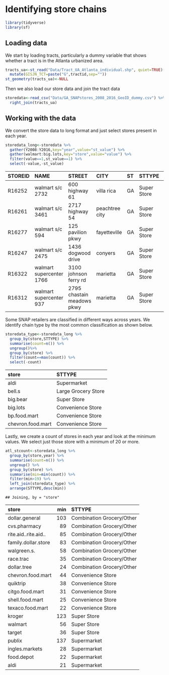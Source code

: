 Identifying store chains
================

``` r
library(tidyverse)
library(sf)
```

Loading data
------------

We start by loading tracts, particularly a dummy variable that shows whether a tract is in the Atlanta urbanized area.

``` r
tracts_ua<-st_read("Data/Tract_UA_Atlanta_individual.shp", quiet=TRUE)[,c(1,2,4)] %>%
  mutate(GISJN_TCT=paste("G",tractid,sep=""))
st_geometry(tracts_ua)<-NULL
```

Then we also load our store data and join the tract data

``` r
storedata<-read_csv("Data/GA_SNAPstores_2008_2016_GeoID_dummy.csv") %>%
  right_join(tracts_ua) 
```

Working with the data
---------------------

We convert the store data to long format and just select stores present in each year.

``` r
storedata_long<-storedata %>%
  gather(Y2008:Y2016,key="year",value="st_value") %>%
  gather(walmart:big.lots,key="store",value="value") %>%
  filter(value==1,st_value==1) %>%
  select(-value,-st_value)
```

| STOREID | NAME                     | STREET                     | CITY           | ST  | STTYPE      | STCODE |   ZIP5|  ZIP6|       LONG|       LAT| LOCTYPE |  TRACTID|   PUMAID|  CTYID| GISJN\_CTY | GISJN\_TCT   | GISJN\_PUMA | gisjn\_tct   |  Atl\_Core|      tractid| year  | store   |
|:--------|:-------------------------|:---------------------------|:---------------|:----|:------------|:-------|------:|-----:|----------:|---------:|:--------|--------:|--------:|------:|:-----------|:-------------|:------------|:-------------|----------:|------------:|:------|:--------|
| R16252  | walmart s/c 2732         | 600 highway 61             | villa rica     | GA  | Super Store | A      |  30180|  4969|  -84.93530|  33.71940| NA      |        0|  1302300|  13045| G1300450   | G13045910101 | G1302300    | G13045910101 |          0|  13045910101| Y2008 | walmart |
| R16261  | walmart s/c 3461         | 2717 highway 54            | peachtree city | GA  | Super Store | A      |  30269|  1031|  -84.59902|  33.39695| NA      |        0|  1302400|  13113| G1301130   | G13113140208 | G1302400    | G13113140208 |          0|  13113140208| Y2008 | walmart |
| R16277  | walmart s/c 594          | 125 pavilion pkwy          | fayetteville   | GA  | Super Store | A      |  30214|  4098|  -84.44222|  33.47962| NA      |        0|  1302400|  13113| G1301130   | G13113140102 | G1302400    | G13113140102 |          0|  13113140102| Y2008 | walmart |
| R16247  | walmart s/c 2475         | 1436 dogwood drive         | conyers        | GA  | Super Store | A      |  30012|     0|  -83.99806|  33.65035| NA      |        0|  1304300|  13247| G1302470   | G13247060305 | G1304300    | G13247060305 |          0|  13247060305| Y2008 | walmart |
| R16322  | walmart supercenter 1766 | 3100 johnson ferry rd      | marietta       | GA  | Super Store | A      |  30062|  5657|  -84.42580|  34.02305| NA      |        0|  1303005|  13067| G1300670   | G13067030328 | G1303005    | G13067030328 |          1|  13067030328| Y2008 | walmart |
| R16312  | walmart supercenter 937  | 2795 chastain meadows pkwy | marietta       | GA  | Super Store | A      |  30066|  3361|  -84.55283|  34.02105| NA      |        0|  1303002|  13067| G1300670   | G13067030228 | G1303002    | G13067030228 |          1|  13067030228| Y2008 | walmart |

Some SNAP retailers are classified in different ways across years. We identify chain type by the most common classification as shown below.

``` r
storedata_type<-storedata_long %>%
  group_by(store,STTYPE) %>%
  summarise(count=n()) %>%
  ungroup()%>%
  group_by(store) %>%
  filter(count==max(count)) %>%
  select(-count)
```

| store             | STTYPE              |
|:------------------|:--------------------|
| aldi              | Supermarket         |
| bell.s            | Large Grocery Store |
| big.bear          | Super Store         |
| big.lots          | Convenience Store   |
| bp.food.mart      | Convenience Store   |
| chevron.food.mart | Convenience Store   |

Lastly, we create a count of stores in each year and look at the minimum values. We select just those store with a minimum of 20 or more.

``` r
atl_stcount<-storedata_long %>%
  group_by(store,year) %>%
  summarise(count=n()) %>%
  ungroup() %>%
  group_by(store) %>%
  summarise(min=min(count)) %>%
  filter(min>19) %>%
  left_join(storedata_type) %>%
  arrange(STTYPE,desc(min))
```

    ## Joining, by = "store"

| store                |  min| STTYPE                    |
|:---------------------|----:|:--------------------------|
| dollar.general       |  103| Combination Grocery/Other |
| cvs.pharmacy         |   89| Combination Grocery/Other |
| rite.aid..rite.aid.. |   85| Combination Grocery/Other |
| family.dollar.store  |   83| Combination Grocery/Other |
| walgreen.s.          |   58| Combination Grocery/Other |
| race.trac            |   35| Combination Grocery/Other |
| dollar.tree          |   24| Combination Grocery/Other |
| chevron.food.mart    |   44| Convenience Store         |
| quiktrip             |   38| Convenience Store         |
| citgo.food.mart      |   31| Convenience Store         |
| shell.food.mart      |   25| Convenience Store         |
| texaco.food.mart     |   22| Convenience Store         |
| kroger               |  123| Super Store               |
| walmart              |   56| Super Store               |
| target               |   36| Super Store               |
| publix               |  137| Supermarket               |
| ingles.markets       |   28| Supermarket               |
| food.depot           |   22| Supermarket               |
| aldi                 |   21| Supermarket               |
